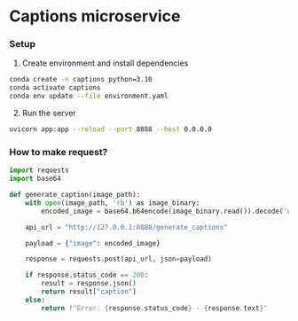 # Captions microservice

### Setup

1. Create environment and install dependencies
```bash
conda create -n captions python=3.10
conda activate captions
conda env update --file environment.yaml
```

2. Run the server
```bash
uvicorn app:app --reload --port 8088 --host 0.0.0.0
```

### How to make request?

```python
import requests
import base64

def generate_caption(image_path):
    with open(image_path, 'rb') as image_binary:
        encoded_image = base64.b64encode(image_binary.read()).decode('utf-8')

    api_url = "http://127.0.0.1:8088/generate_captions"

    payload = {"image": encoded_image}

    response = requests.post(api_url, json=payload)

    if response.status_code == 200:
        result = response.json()
        return result["caption"]
    else:
        return f"Error: {response.status_code} - {response.text}"
```